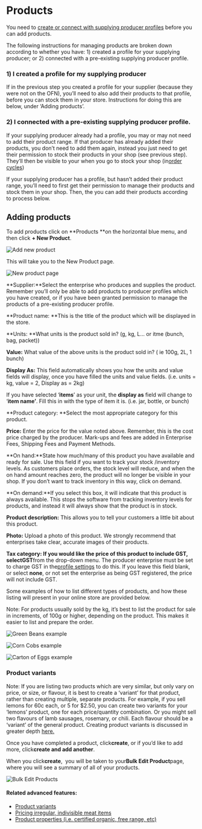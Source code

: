 # Products

You need to [create or connect with supplying producer profiles](http://openfoodnetwork.org/platform/user-guide/hubs-set-up-guide/create-or-connect-with-supplying-producers/) before you can add products.

The following instructions for managing products are broken down according to whether you have: 1\) created a profile for your supplying producer; or 2\) connected with a pre-existing supplying producer profile.

### 1\) I created a profile for my supplying producer

If in the previous step you created a profile for your supplier \(because they were not on the OFN\), you’ll need to also add their products to that profile, before you can stock them in your store. Instructions for doing this are below, under ‘Adding products’.

### 2\) I connected with a pre-existing supplying producer profile.

If your supplying producer already had a profile, you may or may not need to add their product range. If that producer has already added their products, you don’t need to add them again, instead you just need to get their permission to stock their products in your shop \(see previous step\). They’ll then be visible to your when you go to stock your shop \(in[order cycles](http://openfoodnetwork.org/platform/user-guide/hubs-set-up-guide/order-cycles/)\)

If your supplying producer has a profile, but hasn’t added their product range, you’ll need to first get their permission to manage their products and stock them in your shop. Then, the you can add their products according to process below.

## Adding products

To add products click on **Products **on the horizontal blue menu, and then click **+ New Product**.

![](https://openfoodnetwork.org/wp-content/uploads/2015/05/Add-new-product.png "Add new product")

This will take you to the New Product page.

![](https://openfoodnetwork.org/wp-content/uploads/2015/05/New-Product2.png "New product page")

**Supplier:**Select the enterprise who produces and supplies the product. Remember you’ll only be able to add products to producer profiles which you have created, or if you have been granted permission to manage the products of a pre-existing producer profile.

**Product name: **This is the title of the product which will be displayed in the store.

**Units: **What units is the product sold in? \(g, kg, L… or itme \(bunch, bag, packet\)\)

**Value:** What value of the above units is the product sold in? \( ie 100g, 2L, 1 bunch\)

**Display As:** This field automatically shows you how the units and value fields will display, once you have filled the units and value fields. \(i.e. units = kg, value = 2, Display as = 2kg\)

If you have selected ‘**items**’ as your unit, the **display as** field will change to ‘**item name’**. Fill this in with the type of item it is. \(i.e. jar, bottle, or bunch\)

**Product category: **Select the most appropriate category for this product.

**Price:** Enter the price for the value noted above. Remember, this is the cost price charged by the producer. Mark-ups and fees are added in Enterprise Fees, Shipping Fees and Payment Methods.

**On hand:**State how much/many of this product you have available and ready for sale. Use this field if you want to track your stock /inventory levels. As customers place orders, the stock level will reduce, and when the on hand amount reaches zero, the product will no longer be visible in your shop. If you don’t want to track inventory in this way, click on demand.

**On demand:**If you select this box, it will indicate that this product is always available. This stops the software from tracking inventory levels for products, and instead it will always show that the product is in stock.

**Product description:** This allows you to tell your customers a little bit about this product.

**Photo:** Upload a photo of this product. We strongly recommend that enterprises take clear, accurate images of their products.

**Tax category: **If you would like the price of this product to include GST, select**GST**from the drop-down menu. The producer enterprise must be set to charge GST in the[profile settings](http://openfoodnetwork.org/platform/user-guide/hubs-set-up-guide/your-profile/) to do this. If you leave this field blank, or select **none**, or not set the enterprise as being GST registered, the price will not include GST.

Some examples of how to list different types of products, and how these listing will present in your online store are provided below.

Note: For products usually sold by the kg, it’s best to list the product for sale in increments, of 100g or higher, depending on the product. This makes it easier to list and prepare the order.

![](https://openfoodnetwork.org/wp-content/uploads/2015/05/Green-Beans1.png "Green Beans example")

![](https://openfoodnetwork.org/wp-content/uploads/2015/05/Corn-Cobs1.png "Corn Cobs example")

![](https://openfoodnetwork.org/wp-content/uploads/2015/05/Carton-of-Eggs1.png "Carton of Eggs example")

### Product variants

Note: If you are listing two products which are very similar, but only vary on price, or size, or flavour, it is best to create a ‘variant’ for that product, rather than creating multiple, separate products. For example, if you sell lemons for 60c each, or 5 for $2.50, you can create two variants for your ‘lemons’ product, one for each price/quantity combination. Or you might sell two flavours of lamb sausages, rosemary, or chili. Each flavour should be a ‘variant’ of the general product. Creating product variants is discussed in greater depth [here.](http://openfoodnetwork.org/platform/user-guide/advanced-features/product-variants/)

Once you have completed a product, click**create**, or if you’d like to add more, click**create and add another**.

When you click**create**,  you will be taken to your**Bulk Edit Product**page, where you will see a summary of all of your products.

![](https://openfoodnetwork.org/wp-content/uploads/2015/05/Bulk-Edit-Products1.png "Bulk Edit Products")

#### Related advanced features:

* [Product variants](http://openfoodnetwork.org/platform/user-guide/advanced-features/product-variants/)
* [Pricing irregular, indivisible meat items](http://openfoodnetwork.org/platform/user-guide/advanced-features/pricing-irregular-indivisible-meat-items/)
* [Product properties \(i.e. certified organic, free range, etc\)](http://openfoodnetwork.org/product-properties-i-e-certified-organic-free-range-etc/)



